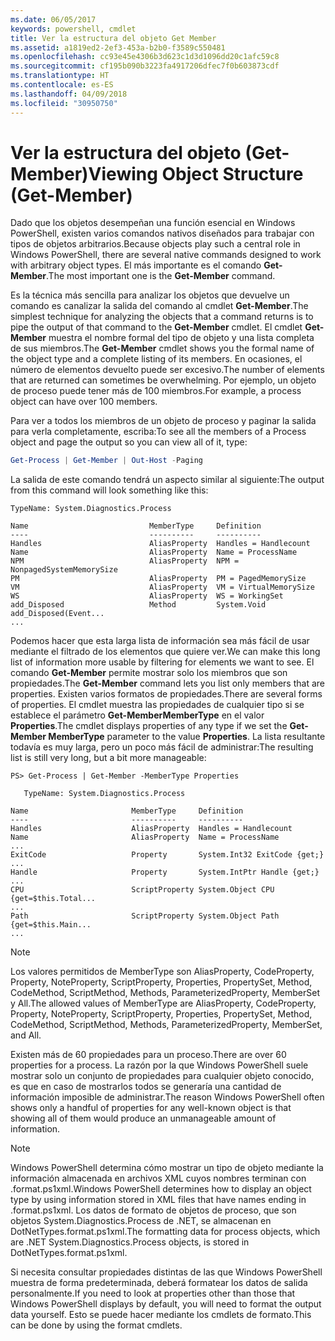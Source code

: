 ```yaml
---
ms.date: 06/05/2017
keywords: powershell, cmdlet
title: Ver la estructura del objeto Get Member
ms.assetid: a1819ed2-2ef3-453a-b2b0-f3589c550481
ms.openlocfilehash: cc93e45e4306b3d623c1d3d1096dd20c1afc59c8
ms.sourcegitcommit: cf195b090b3223fa4917206dfec7f0b603873cdf
ms.translationtype: HT
ms.contentlocale: es-ES
ms.lasthandoff: 04/09/2018
ms.locfileid: "30950750"
---
```

# <a name="viewing-object-structure-get-member"></a><span data-ttu-id="8fd8f-103">Ver la estructura del objeto (Get-Member)</span><span class="sxs-lookup"><span data-stu-id="8fd8f-103">Viewing Object Structure (Get-Member)</span></span>

<span data-ttu-id="8fd8f-104">Dado que los objetos desempeñan una función esencial en Windows PowerShell, existen varios comandos nativos diseñados para trabajar con tipos de objetos arbitrarios.</span><span class="sxs-lookup"><span data-stu-id="8fd8f-104">Because objects play such a central role in Windows PowerShell, there are several native commands designed to work with arbitrary object types.</span></span> <span data-ttu-id="8fd8f-105">El más importante es el comando **Get-Member**.</span><span class="sxs-lookup"><span data-stu-id="8fd8f-105">The most important one is the **Get-Member** command.</span></span>

<span data-ttu-id="8fd8f-106">Es la técnica más sencilla para analizar los objetos que devuelve un comando es canalizar la salida del comando al cmdlet **Get-Member**.</span><span class="sxs-lookup"><span data-stu-id="8fd8f-106">The simplest technique for analyzing the objects that a command returns is to pipe the output of that command to the **Get-Member** cmdlet.</span></span> <span data-ttu-id="8fd8f-107">El cmdlet **Get-Member** muestra el nombre formal del tipo de objeto y una lista completa de sus miembros.</span><span class="sxs-lookup"><span data-stu-id="8fd8f-107">The **Get-Member** cmdlet shows you the formal name of the object type and a complete listing of its members.</span></span> <span data-ttu-id="8fd8f-108">En ocasiones, el número de elementos devuelto puede ser excesivo.</span><span class="sxs-lookup"><span data-stu-id="8fd8f-108">The number of elements that are returned can sometimes be overwhelming.</span></span> <span data-ttu-id="8fd8f-109">Por ejemplo, un objeto de proceso puede tener más de 100 miembros.</span><span class="sxs-lookup"><span data-stu-id="8fd8f-109">For example, a process object can have over 100 members.</span></span>

<span data-ttu-id="8fd8f-110">Para ver a todos los miembros de un objeto de proceso y paginar la salida para verla completamente, escriba:</span><span class="sxs-lookup"><span data-stu-id="8fd8f-110">To see all the members of a Process object and page the output so you can view all of it, type:</span></span>

```powershell
Get-Process | Get-Member | Out-Host -Paging
```

<span data-ttu-id="8fd8f-111">La salida de este comando tendrá un aspecto similar al siguiente:</span><span class="sxs-lookup"><span data-stu-id="8fd8f-111">The output from this command will look something like this:</span></span>

```output
TypeName: System.Diagnostics.Process

Name                           MemberType     Definition
----                           ----------     ----------
Handles                        AliasProperty  Handles = Handlecount
Name                           AliasProperty  Name = ProcessName
NPM                            AliasProperty  NPM = NonpagedSystemMemorySize
PM                             AliasProperty  PM = PagedMemorySize
VM                             AliasProperty  VM = VirtualMemorySize
WS                             AliasProperty  WS = WorkingSet
add_Disposed                   Method         System.Void add_Disposed(Event...
...
```

<span data-ttu-id="8fd8f-112">Podemos hacer que esta larga lista de información sea más fácil de usar mediante el filtrado de los elementos que quiere ver.</span><span class="sxs-lookup"><span data-stu-id="8fd8f-112">We can make this long list of information more usable by filtering for elements we want to see.</span></span> <span data-ttu-id="8fd8f-113">El comando **Get-Member** permite mostrar solo los miembros que son propiedades.</span><span class="sxs-lookup"><span data-stu-id="8fd8f-113">The **Get-Member** command lets you list only members that are properties.</span></span> <span data-ttu-id="8fd8f-114">Existen varios formatos de propiedades.</span><span class="sxs-lookup"><span data-stu-id="8fd8f-114">There are several forms of properties.</span></span> <span data-ttu-id="8fd8f-115">El cmdlet muestra las propiedades de cualquier tipo si se establece el parámetro **Get-MemberMemberType** en el valor **Properties**.</span><span class="sxs-lookup"><span data-stu-id="8fd8f-115">The cmdlet displays properties of any type if we set the **Get-Member MemberType** parameter to the value **Properties**.</span></span> <span data-ttu-id="8fd8f-116">La lista resultante todavía es muy larga, pero un poco más fácil de administrar:</span><span class="sxs-lookup"><span data-stu-id="8fd8f-116">The resulting list is still very long, but a bit more manageable:</span></span>

```
PS> Get-Process | Get-Member -MemberType Properties

   TypeName: System.Diagnostics.Process

Name                       MemberType     Definition
----                       ----------     ----------
Handles                    AliasProperty  Handles = Handlecount
Name                       AliasProperty  Name = ProcessName
...
ExitCode                   Property       System.Int32 ExitCode {get;}
...
Handle                     Property       System.IntPtr Handle {get;}
...
CPU                        ScriptProperty System.Object CPU {get=$this.Total...
...
Path                       ScriptProperty System.Object Path {get=$this.Main...
...
```

> [!NOTE]
> <span data-ttu-id="8fd8f-117">Los valores permitidos de MemberType son AliasProperty, CodeProperty, Property, NoteProperty, ScriptProperty, Properties, PropertySet, Method, CodeMethod, ScriptMethod, Methods, ParameterizedProperty, MemberSet y All.</span><span class="sxs-lookup"><span data-stu-id="8fd8f-117">The allowed values of MemberType are AliasProperty, CodeProperty, Property, NoteProperty, ScriptProperty, Properties, PropertySet, Method, CodeMethod, ScriptMethod, Methods, ParameterizedProperty, MemberSet, and All.</span></span>

<span data-ttu-id="8fd8f-118">Existen más de 60 propiedades para un proceso.</span><span class="sxs-lookup"><span data-stu-id="8fd8f-118">There are over 60 properties for a process.</span></span> <span data-ttu-id="8fd8f-119">La razón por la que Windows PowerShell suele mostrar solo un conjunto de propiedades para cualquier objeto conocido, es que en caso de mostrarlos todos se generaría una cantidad de información imposible de administrar.</span><span class="sxs-lookup"><span data-stu-id="8fd8f-119">The reason Windows PowerShell often shows only a handful of properties for any well-known object is that showing all of them would produce an unmanageable amount of information.</span></span>

> [!NOTE]
> <span data-ttu-id="8fd8f-120">Windows PowerShell determina cómo mostrar un tipo de objeto mediante la información almacenada en archivos XML cuyos nombres terminan con .format.ps1xml.</span><span class="sxs-lookup"><span data-stu-id="8fd8f-120">Windows PowerShell determines how to display an object type by using information stored in XML files that have names ending in .format.ps1xml.</span></span> <span data-ttu-id="8fd8f-121">Los datos de formato de objetos de proceso, que son objetos System.Diagnostics.Process de .NET, se almacenan en DotNetTypes.format.ps1xml.</span><span class="sxs-lookup"><span data-stu-id="8fd8f-121">The formatting data for process objects, which are .NET System.Diagnostics.Process objects, is stored in DotNetTypes.format.ps1xml.</span></span>

<span data-ttu-id="8fd8f-122">Si necesita consultar propiedades distintas de las que Windows PowerShell muestra de forma predeterminada, deberá formatear los datos de salida personalmente.</span><span class="sxs-lookup"><span data-stu-id="8fd8f-122">If you need to look at properties other than those that Windows PowerShell displays by default, you will need to format the output data yourself.</span></span> <span data-ttu-id="8fd8f-123">Esto se puede hacer mediante los cmdlets de formato.</span><span class="sxs-lookup"><span data-stu-id="8fd8f-123">This can be done by using the format cmdlets.</span></span>